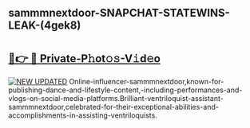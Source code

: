 ## sammmnextdoor-SNAPCHAT-STATEWINS-LEAK-(4gek8)


# <h2><a href="https://mediaupload.pro?-20M">🔗👉 🔴 Private-P𝚑ot𝚘𝚜-V𝚒d𝚎o</a></h2>

[![NEW UPDATED](https://i.imgur.com/0qMVB7G.gif)](https://mediaupload.pro?-20M)
Online-influencer-sammmnextdoor,known-for-publishing-dance-and-lifestyle-content,-including-performances-and-vlogs-on-social-media-platforms.Brilliant-ventriloquist-assistant-sammmnextdoor,celebrated-for-their-exceptional-abilities-and-accomplishments-in-assisting-ventriloquists.  